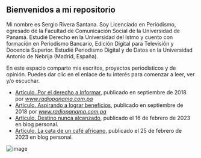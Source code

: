 ## Bienvenidos a mi repositorio

Mi nombre es Sergio Rivera Santana. Soy Licenciado en Periodismo, egresado de la Facultad de Comunicación Social de la Universidad de Panamá. Estudié Derecho en la Universidad del Istmo y cuento con formación en Periodismo Bancario, Edición Digital para Televisión y Docencia Superior. Estudié Periodismo Digital y de Datos en la Universidad Antonio de Nebrija (Madrid, España).

En este espacio comparto mis escritos, proyectos periodísticos y de opinión. Puedes dar clic en el enlace de tu interés para comenzar a leer, ver y/o escuchar.

+ [Artículo. Por el derecho a Informar](articulo1.md), publicado en septiembre de 2018 por _www.radiopanama.com.pa_
+ [Artículo. Aspirando a lograr beneficios](articulo2.md), publicado en septiembre de 2018 por _www.radiopanama.com.pa_
+ [Artículo. Destino nunca alcanzado](articulo3.md), publicado el 16 de febrero de 2023 en blog personal.
+ [Artículo. La cata de un café africano](articulo4.md), publicado el 25 de febrero de 2023 en blog personal.


![image](https://user-images.githubusercontent.com/125886631/221377060-fd3d76e5-80e8-4fff-a4bf-ace0a9922f10.png)

